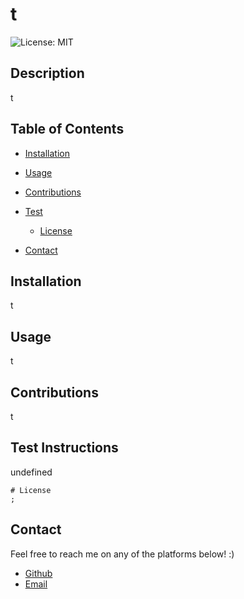 # t
  ![License: MIT](https://img.shields.io/badge/License-MIT-yellow.svg)
  ## Description
  t
  ## Table of Contents 
  - [Installation](#installation)
  - [Usage](#usage)
  - [Contributions](#contributions)
  - [Test](#test)
  
    - [License](#license)
    
  - [Contact](#contact)

  ## Installation
  t

  ## Usage
  t

  ## Contributions
  t

  ## Test Instructions 
  undefined

  
    # License
    ;

  ## Contact 
  Feel free to reach me on any of the platforms below! :)
  - [Github](https://github.com/ToussaintG1)
  - [Email](mailto:toussaintdgilbert@gmail.com)

  